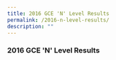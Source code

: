 ```yaml
---
title: 2016 GCE 'N' Level Results
permalink: /2016-n-level-results/
description: ""
---
```


### 2016 GCE 'N' Level Results